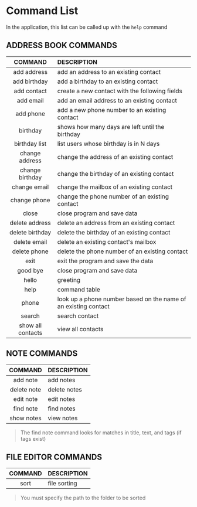 # Command List

In the application, this list can be called up with the `help` command
<br>

## ADDRESS BOOK COMMANDS

|          COMMAND          | DESCRIPTION                                                     |
|:-------------------------:|:----------------------------------------------------------------|
|        add address        | add an address to an existing contact                           |
|       add birthday        | add a birthday to an existing contact                           |
|        add contact        | create a new contact with the following fields                  |
|         add email         | add an email address to an existing contact                     |
|         add phone         | add a new phone number to an existing contact                   |
|         birthday          | shows how many days are left until the birthday                 |
|       birthday list       | list users whose birthday is in N days                          |
|      change address       | change the address of an existing contact                       |
|      change birthday      | change the birthday of an existing contact                      |
|       change email        | change the mailbox of an existing contact                       |
|       change phone        | change the phone number of an existing contact                  |
|           close           | close program and save data                                     |
|      delete address       | delete an address from an existing contact                      |
|      delete birthday      | delete the birthday of an existing contact                      |
|       delete email        | delete an existing contact's mailbox                            |
|       delete phone        | delete the phone number of an existing contact                  |
|           exit            | exit the program and save the data                              |
|         good bye          | close program and save data                                     |
|           hello           | greeting                                                        |
|           help            | command table                                                   |
|           phone           | look up a phone number based on the name of an existing contact |
|          search           | search contact                                                  |
|     show all contacts     | view all contacts                                               |


## NOTE COMMANDS

|   COMMAND   | DESCRIPTION  |
|:-----------:|:-------------|
|  add note   | add notes    |
| delete note | delete notes |
|  edit note  | edit notes   |
|  find note  | find notes   |
| show notes  | view notes   |

>The find note command looks for matches in title, text, and tags (if tags exist)

## FILE EDITOR COMMANDS

| COMMAND | DESCRIPTION                                      |
|:-------:|:-------------------------------------------------|
|  sort   | file sorting                                     |

> You must specify the path to the folder to be sorted

